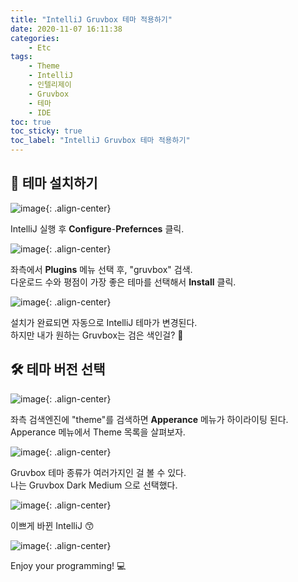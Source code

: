 ```yaml
---
title: "IntelliJ Gruvbox 테마 적용하기"
date: 2020-11-07 16:11:38
categories:
    - Etc
tags:
    - Theme
    - IntelliJ
    - 인텔리제이
    - Gruvbox
    - 테마
    - IDE
toc: true
toc_sticky: true
toc_label: "IntelliJ Gruvbox 테마 적용하기"
---
```


## 🔧 테마 설치하기
![image](https://user-images.githubusercontent.com/37354145/98430182-27af3b00-20ef-11eb-9bc8-0a50b99a6adf.png){: .align-center}

IntelliJ 실행 후 **Configure**-**Prefernces** 클릭.

![image](https://user-images.githubusercontent.com/37354145/98430191-3a297480-20ef-11eb-92f2-672b32ba1962.png){: .align-center}

좌측에서 **Plugins** 메뉴 선택 후, "gruvbox" 검색.  
다운로드 수와 평점이 가장 좋은 테마를 선택해서 **Install** 클릭.

![image](https://user-images.githubusercontent.com/37354145/98430194-444b7300-20ef-11eb-9bdf-b919c53e33e2.png){: .align-center}

설치가 완료되면 자동으로 IntelliJ 테마가 변경된다.  
하지만 내가 원하는 Gruvbox는 검은 색인걸? 🤔

## 🛠️ 테마 버전 선택
![image](https://user-images.githubusercontent.com/37354145/98430221-70ff8a80-20ef-11eb-8d7a-f1cd4444a585.png){: .align-center}

좌측 검색엔진에 "theme"를 검색하면 **Apperance** 메뉴가 하이라이팅 된다.  
Apperance 메뉴에서 Theme 목록을 살펴보자.  

![image](https://user-images.githubusercontent.com/37354145/98430227-7c52b600-20ef-11eb-9166-1366052a6fb6.png){: .align-center}

Gruvbox 테마 종류가 여러가지인 걸 볼 수 있다.  
나는 Gruvbox Dark Medium 으로 선택했다.  

![image](https://user-images.githubusercontent.com/37354145/98430236-87a5e180-20ef-11eb-91b7-d59186565e74.png){: .align-center}

이쁘게 바뀐 IntelliJ 😙

![image](https://user-images.githubusercontent.com/37354145/98430269-b15f0880-20ef-11eb-93f8-5ece7804f2e1.png){: .align-center}

Enjoy your programming! 💻